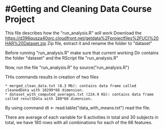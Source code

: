 #Getting and Cleaning Data Course Project
========================================================

This file describes how the "run_analysis.R" will work
Download the https://d396qusza40orc.cloudfront.net/getdata%2Fprojectfiles%2FUCI%20HAR%20Dataset.zip Zip file, extract it and rename the folder to "dataset"

Before running "run_analysis.R" make sure that current working Dir contains the folder "dataset" and the RScript file "run_analysis.R"

Now, run the file "run_analysis.R" by source("run_analysis.R")

THis commands results in creation of two files 

	* merged_clean_data.txt (8.3 Mb): contains data frame called cleanedData with 10299*68 dimension.
	* dataset_with_computed_averages.txt (224.9 Kb): contains data frame called resultData with 180*68 dimension.

By using command dt <- read.table("data_with_means.txt") read the file. 

There are average of each variable for 6 activities in total and 30 subjects in total, we have 180 rows with all combinations for each of the 66 features.
